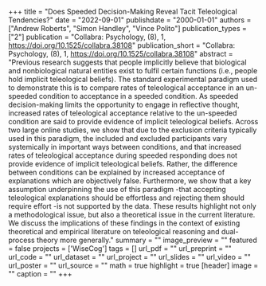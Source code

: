 +++
title = "Does Speeded Decision-Making Reveal Tacit Teleological Tendencies?"
date = "2022-09-01"
publishdate = "2000-01-01"
authors = ["Andrew Roberts", "Simon Handley", "Vince Polito"]
publication_types = ["2"]
publication = "Collabra: Psychology, (8), 1, https://doi.org/10.1525/collabra.38108"
publication_short = "Collabra: Psychology, (8), 1, https://doi.org/10.1525/collabra.38108"
abstract = "Previous research suggests that people implicitly believe that biological and nonbiological natural entities exist to fulfil certain functions (i.e., people hold implicit teleological beliefs).  The standard experimental paradigm used to demonstrate this is to compare rates of teleological acceptance in an un-speeded condition to acceptance in a speeded condition.  As speeded decision-making limits the opportunity to engage in reflective thought, increased rates of teleological acceptance relative to the un-speeded condition are said to provide evidence of implicit teleological beliefs.  Across two large online studies, we show that due to the exclusion criteria typically used in this paradigm, the included and excluded participants vary systemically in important ways between conditions, and that increased rates of teleological acceptance during speeded responding does not provide evidence of implicit teleological beliefs.  Rather, the difference between conditions can be explained by increased acceptance of explanations which are objectively false.  Furthermore, we show that a key assumption underpinning the use of this paradigm -that accepting teleological explanations should be effortless and rejecting them should require effort -is not supported by the data.  These results highlight not only a methodological issue, but also a theoretical issue in the current literature.  We discuss the implications of these findings in the context of existing theoretical and empirical literature on teleological reasoning and dual-process theory more generally."
summary = ""
image_preview = ""
featured = false
projects = ['WiseCog']
tags = []
url_pdf = ""
url_preprint = ""
url_code = ""
url_dataset = ""
url_project = ""
url_slides = ""
url_video = ""
url_poster = ""
url_source = ""
math = true
highlight = true
[header]
image = ""
caption = ""
+++
